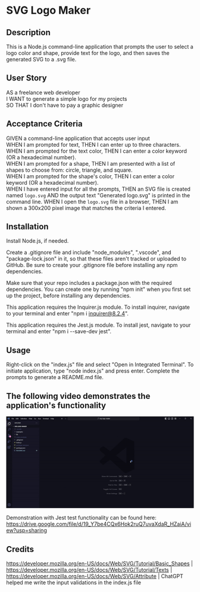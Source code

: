 # SVG Logo Maker

## Description
This is a Node.js command-line application that prompts the user to select a logo color and shape, provide text for the logo, and then saves the generated SVG to a .svg file.

## User Story
AS a freelance web developer  
I WANT to generate a simple logo for my projects  
SO THAT I don't have to pay a graphic designer

## Acceptance Criteria
GIVEN a command-line application that accepts user input  
WHEN I am prompted for text, THEN I can enter up to three characters.  
WHEN I am prompted for the text color, THEN I can enter a color keyword (OR a hexadecimal number).  
WHEN I am prompted for a shape, THEN I am presented with a list of shapes to choose from: circle, triangle, and square.  
WHEN I am prompted for the shape's color, THEN I can enter a color keyword (OR a hexadecimal number).  
WHEN I have entered input for all the prompts, THEN an SVG file is created named `logo.svg` AND the output text "Generated logo.svg" is printed in the command line. 
WHEN I open the `logo.svg` file in a browser, THEN I am shown a 300x200 pixel image that matches the criteria I entered.  

## Installation
Install Node.js, if needed.     

Create a .gitignore file and include "node_modules", ".vscode", and "package-lock.json" in it, so that these files aren't tracked or uploaded to GitHub. Be sure to create your .gitignore file before installing any npm dependencies.     

Make sure that your repo includes a package.json with the required dependencies. You can create one by running "npm init" when you first set up the project, before installing any dependencies.     

This application requires the Inquirer.js module. To install inquirer, navigate to your terminal and enter "npm i inquirer@8.2.4".    

This application requires the Jest.js module. To install jest, navigate to your terminal and enter "npm i --save-dev jest".    

## Usage
Right-click on the "index.js" file and select "Open in Integrated Terminal". To initiate application, type "node index.js" and press enter. Complete the prompts to generate a README.md file.

## The following video demonstrates the application's functionality
![Demonstration of node.js application that prompts user to enter up to three characters, the text color, the shape, and the shape color and then generates an SVG logo.](https://github.com/Meowlory3579/svg-logo-maker/blob/main/assets/svg-logo-maker.gif)

Demonstration with Jest test functionality can be found here: https://drive.google.com/file/d/19_Y7be4CQx6Hok2ruQ7uvaXdaR_HZaiA/view?usp=sharing

## Credits
https://developer.mozilla.org/en-US/docs/Web/SVG/Tutorial/Basic_Shapes | https://developer.mozilla.org/en-US/docs/Web/SVG/Tutorial/Texts | https://developer.mozilla.org/en-US/docs/Web/SVG/Attribute | ChatGPT helped me write the input validations in the index.js file